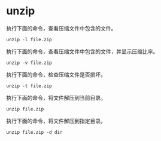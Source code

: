 # unzip

执行下面的命令，查看压缩文件中包含的文件。

```
unzip -l file.zip
```

执行下面的命令，查看压缩文件中包含的文件，并显示压缩比率。

```
unzip -v file.zip
```

执行下面的命令，检查压缩文件是否损坏。

```
unzip -t file.zip
```

执行下面的命令，将文件解压到当前目录。

```
unzip file.zip
```

执行下面的命令，将文件解压到指定目录。

```
unzip file.zip -d dir
```

